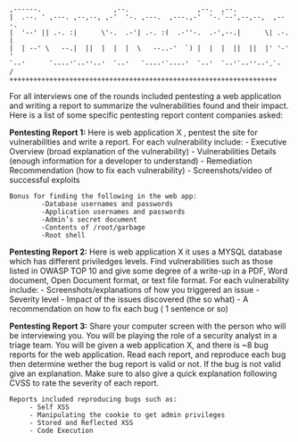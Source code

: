 ```
,------.                  ,--.                 ,--.  ,--.                
|  .--. ' ,---. ,--,--, ,-'  '-. ,---.  ,---.,-'  '-.`--',--,--,  ,---.  
|  '--' || .-. :|      \'-.  .-'| .-. :(  .-''-.  .-',--.|      \| .-. | 
|  | --' \   --.|  ||  |  |  |  \   --..-'  `) |  |  |  ||  ||  |' '-' ' 
`--'      `----'`--''--'  `--'   `----'`----'  `--'  `--'`--''--'.`-  /  
+++++++++++++++++++++++++++++++++++++++++++++++++++++++++++++++++++ 
```
                                                       
For all interviews one of the rounds included pentesting a web application 
and writing a report to summarize the vulnerabilities found and their impact.
Here is a list of some specific pentesting report content companies asked:


**Pentesting Report 1:**
    Here is web application X , pentest the site for vulnerabilities and write a report.
    For each vulnerability include:
            - Executive Overview (broad explanation of the vulnerability)
            - Vulnerabilities Details (enough information for a developer to understand)
            - Remediation Recommendation (how to fix each vulnerability)
            - Screenshots/video of successful exploits 

    Bonus for finding the following in the web app:
            -Database usernames and passwords
            -Application usernames and passwords
            -Admin’s secret document
            -Contents of /root/garbage
            -Root shell

**Pentesting Report 2:**
    Here is web application X it uses a MYSQL database which has different priviledges levels.
    Find vulnerabilities such as those listed in OWASP TOP 10 and give  some degree of a write-up in a PDF, Word document, Open Document format,
    or text file format. 
    For each vulnerability include:
            - Screenshots/explanations of how you triggered an issue
            - Severity level
            - Impact of the issues discovered (the so what)
            - A recommendation on how to fix each bug ( 1 sentence or so)


**Pentesting Report 3:**
    Share your computer screen with the person who will be interviewing you. 
    You will be playing the role of a security analyst in a triage team. 
    You will be given a web application X, and there is ~8 bug reports for the web 
    application. Read each report, and reproduce each  bug then determine wether 
    the bug report is valid or not. If the bug is not valid give an explanation. 
    Make sure to also give a quick explanation following CVSS to rate the severity 
    of each report. 

    Reports included reproducing bugs such as:
         - Self XSS
         - Manipulating the cookie to get admin privileges 
         - Stored and Reflected XSS
         - Code Execution
         
